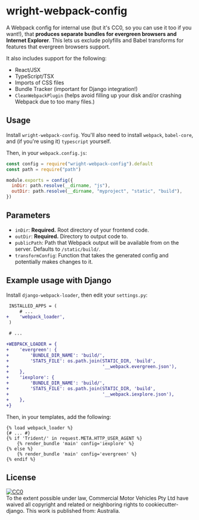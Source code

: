 # wright-webpack-config

A Webpack config for internal use (but it's CC0, so you can use it too if you want!), that **produces separate bundles for evergreen browsers and Internet Explorer**. This lets us exclude polyfills and Babel transforms for features that evergreen browsers support.

It also includes support for the following:

- React/JSX
- TypeScript/TSX
- Imports of CSS files
- Bundle Tracker (important for Django integration!)
- `CleanWebpackPlugin` (helps avoid filling up your disk and/or crashing Webpack due to too many files.)

## Usage

Install `wright-webpack-config`. You'll also need to install `webpack`, `babel-core`, and (if you're using it) `typescript` yourself.

Then, in your `webpack.config.js`:

```js
const config = require("wright-webpack-config").default
const path = require("path")

module.exports = config({
  inDir: path.resolve(__dirname, "js"),
  outDir: path.resolve(__dirname, "myproject", "static", "build"),
})
```

## Parameters

- `inDir`: **Required.** Root directory of your frontend code.
- `outDir`: **Required.** Directory to output code to.
- `publicPath`: Path that Webpack output will be available from on the server. Defaults to `/static/build/`.
- `transformConfig`: Function that takes the generated config and potentially makes changes to it.

## Example usage with Django

Install `django-webpack-loader`, then edit your `settings.py`:

```diff
 INSTALLED_APPS = (
     # ...
+    'webpack_loader',
 )

 # ...

+WEBPACK_LOADER = {
+    'evergreen': {
+        'BUNDLE_DIR_NAME': 'build/',
+        'STATS_FILE': os.path.join(STATIC_DIR, 'build',
+                                   '__webpack.evergreen.json'),
+    },
+    'iexplore': {
+        'BUNDLE_DIR_NAME': 'build/',
+        'STATS_FILE': os.path.join(STATIC_DIR, 'build',
+                                   '__webpack.iexplore.json'),
+    },
+}
```

Then, in your templates, add the following:

```django
{% load webpack_loader %}
{# ... #}
{% if 'Trident/' in request.META.HTTP_USER_AGENT %}
    {% render_bundle 'main' config='iexplore' %}
{% else %}
    {% render_bundle 'main' config='evergreen' %}
{% endif %}
```

## License

<p xmlns:dct="http://purl.org/dc/terms/" xmlns:vcard="http://www.w3.org/2001/vcard-rdf/3.0#">
  <a rel="license"
     href="http://creativecommons.org/publicdomain/zero/1.0/">
    <img src="http://i.creativecommons.org/p/zero/1.0/88x31.png" style="border-style: none;" alt="CC0" />
  </a>
  <br />
  To the extent possible under law,
  <span resource="[_:publisher]" rel="dct:publisher">
    <span property="dct:title">Commercial Motor Vehicles Pty Ltd</span></span>
  have waived all copyright and related or neighboring rights to
  <span property="dct:title">cookiecutter-django</span>.
This work is published from:
<span property="vcard:Country" datatype="dct:ISO3166"
      content="AU" about="[_:publisher]">
  Australia</span>.
</p>
